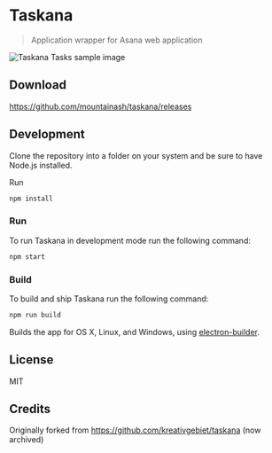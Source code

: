 # Taskana

> Application wrapper for Asana web application

![Taskana Tasks sample image](https://raw.githubusercontent.com/mountainash/taskana/develop/build/screenshot.png)

## Download

https://github.com/mountainash/taskana/releases

## Development

Clone the repository into a folder on your system and be sure to have Node.js installed.

Run

```sh
npm install
```

### Run

To run Taskana in development mode run the following command:

```sh
npm start
```

### Build

To build and ship Taskana run the following command:

```sh
npm run build
```

Builds the app for OS X, Linux, and Windows, using [electron-builder](https://github.com/electron-userland/electron-builder).

## License

MIT

## Credits

Originally forked from https://github.com/kreativgebiet/taskana (now archived)
